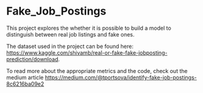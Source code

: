 # Fake_Job_Postings
This project explores the whether it is possible to build a model to distinguish between real job listings and fake ones.

The dataset used in the project can be found here: https://www.kaggle.com/shivamb/real-or-fake-fake-jobposting-prediction/download.

To read more about the appropriate metrics and the code, check out the medium article https://medium.com/@tportsova/identify-fake-job-postings-8c6216ba09e2
